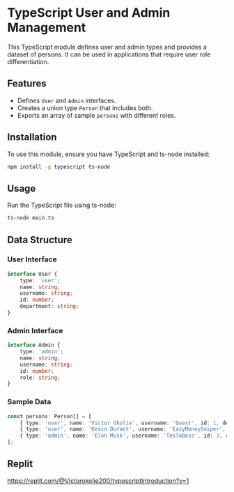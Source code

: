 # TypeScript User and Admin Management

This TypeScript module defines user and admin types and provides a dataset of persons. It can be used in applications that require user role differentiation.

## Features
- Defines `User` and `Admin` interfaces.
- Creates a union type `Person` that includes both.
- Exports an array of sample `persons` with different roles.

## Installation
To use this module, ensure you have TypeScript and ts-node installed:
```sh
npm install -g typescript ts-node
```

## Usage
Run the TypeScript file using ts-node:
```sh
ts-node main.ts
```

## Data Structure
### User Interface
```typescript
interface User {
    type: 'user';
    name: string;
    username: string;
    id: number;
    department: string;
}
```

### Admin Interface
```typescript
interface Admin {
    type: 'admin';
    name: string;
    username: string;
    id: number;
    role: string;
}
```

### Sample Data
```typescript
const persons: Person[] = [
    { type: 'user', name: 'Victor Okolie', username: 'Quest', id: 1, department: 'Web 3' },
    { type: 'user', name: 'Kevin Durant', username: 'EasyMoneySniper', id: 2, department: 'Backend' },
    { type: 'admin', name: 'Elon Musk', username: 'TeslaBoss', id: 3, role: 'CEO' }
];
```

## Replit
https://replit.com/@Victorokolie200/typescriptIntroduction?v=1